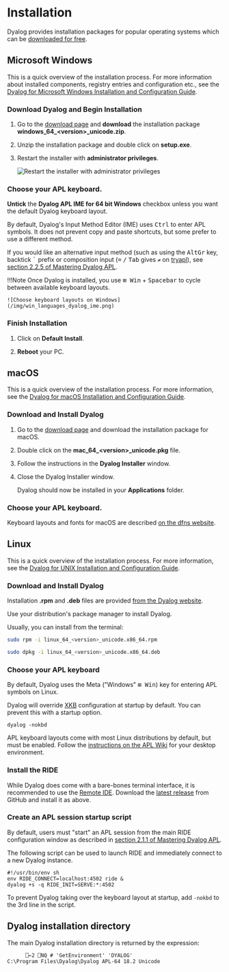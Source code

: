 # Installation
Dyalog provides installation packages for popular operating systems which can be [downloaded for free](https://www.dyalog.com/download-zone.htm).

## Microsoft Windows
This is a quick overview of the installation process. For more information about installed components, registry entries and configuration etc., see the [Dyalog for Microsoft Windows Installation and Configuration Guide](https://docs.dyalog.com/latest/Dyalog%20for%20Microsoft%20Windows%20Installation%20and%20Configuration%20Guide.pdf).

### Download Dyalog and Begin Installation
1. Go to the [download page](https://www.dyalog.com/download-zone.htm) and **download** the installation package **windows_64_&lt;version&gt;_unicode.zip**.

2. Unzip the installation package and double click on **setup.exe**.

3. Restart the installer with **administrator privileges**.

	![Restart the installer with administrator privileges](/img/admin_restart.png)

### Choose your APL keyboard.
**Untick** the **Dyalog APL IME for 64 bit Windows** checkbox unless you want the default Dyalog keyboard layout.

By default, Dyalog's Input Method Editor (IME) uses <kbd>Ctrl</kbd> to enter APL symbols. It does not prevent copy and paste shortcuts, but some prefer to use a different method. 

If you would like an alternative input method (such as using the <kbd>AltGr</kbd> key, backtick <kbd>\`</kbd> prefix or composition input (<kbd>=</kbd> <kbd>/</kbd> <kbd>Tab</kbd> gives `≠` on [tryapl](https://tryapl.org)), see [section 2.2.5 of Mastering Dyalog APL](https://mastering.dyalog.com/Getting-Started.html#typing-apl-glyphs).

!!!Note
	Once Dyalog is installed, you use <kbd>⊞ Win</kbd> + <kbd>Spacebar</kbd> to cycle between available keyboard layouts.
	
	![Choose keyboard layouts on Windows](/img/win_languages_dyalog_ime.png)

### Finish Installation

1. Click on **Default Install**.

2. **Reboot** your PC.

## macOS
This is a quick overview of the installation process. For more information, see the [Dyalog for macOS Installation and Configuration Guide](https://docs.dyalog.com/latest/Dyalog%20for%20macOS%20Installation%20and%20Configuration%20Guide.pdf).

### Download and Install Dyalog
1. Go to the [download page](https://www.dyalog.com/download-zone.htm) and download the installation package for macOS.

2. Double click on the **mac_64_&lt;version&gt;_unicode.pkg** file.

3. Follow the instructions in the **Dyalog Installer** window.

4. Close the Dyalog Installer window.

	Dyalog should now be installed in your **Applications** folder.

### Choose your APL keyboard.
Keyboard layouts and fonts for macOS are described [on the dfns website](https://dfns.dyalog.com/n_kbmac.htm).

## Linux
This is a quick overview of the installation process. For more information, see the [Dyalog for UNIX Installation and Configuration Guide](https://docs.dyalog.com/latest/Dyalog%20for%20UNIX%20Installation%20and%20Configuration%20Guide.pdf).

### Download and Install Dyalog

Installation **.rpm** and **.deb** files are provided [from the Dyalog website](https://www.dyalog.com/download-zone.htm).

Use your distribution's package manager to install Dyalog.

Usually, you can install from the terminal:

```sh
sudo rpm -i linux_64_<version>_unicode.x86_64.rpm
```

```sh
sudo dpkg -i linux_64_<version>_unicode.x86_64.deb
```

### Choose your APL keyboard

By default, Dyalog uses the Meta ("Windows" <kbd>⊞ Win</kbd>) key for entering APL symbols on Linux.

Dyalog will override [XKB](https://www.x.org/wiki/XKB/) configuration at startup by default. You can prevent this with a startup option.

    dyalog -nokbd

APL keyboard layouts come with most Linux distributions by default, but must be enabled. Follow the [instructions on the APL Wiki](https://aplwiki.com/wiki/Typing_glyphs_on_Linux) for your desktop environment.

### Install the RIDE

While Dyalog does come with a bare-bones terminal interface, it is recommended to use the [Remote IDE](https://github.com/Dyalog/ride). Download the [latest release](https://github.com/Dyalog/ride/releases/latest) from GitHub and install it as above.

### Create an APL session startup script

By default, users must "start" an APL session from the main RIDE configuration window as described in [section 2.1.1 of Mastering Dyalog APL](https://mastering.dyalog.com/Getting-Started.html#the-ride-working-environment).

The following script can be used to launch RIDE and immediately connect to a new Dyalog instance.

    #!/usr/bin/env sh
    env RIDE_CONNECT=localhost:4502 ride &
    dyalog +s -q RIDE_INIT=SERVE:*:4502

To prevent Dyalog taking over the keyboard layout at startup, add `-nokbd` to the 3rd line in the script.

## Dyalog installation directory
The main Dyalog installation directory is returned by the expression:

```APL
      ⎕←2 ⎕NQ # 'GetEnvironment' 'DYALOG'
C:\Program Files\Dyalog\Dyalog APL-64 18.2 Unicode
```